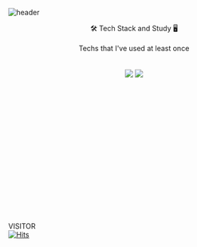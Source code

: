 ![header](https://capsule-render.vercel.app/api?type=waving&color=auto&height=300&section=header&text=CHOISEOKJAE%20&fontSize=90&fontColor=a1ace6&desc=Welcome%20to%20my%20Git😀&descsize=50&descAlignY=90)


<div align="center">🛠 Tech Stack and Study 🖥 </div>
<br/><div align="center">Techs that I've used at least once</div>
<br/>
<br/><div align="center"><img src="https://img.shields.io/badge/Python-3766AB?style=flat&logo=Python&logoColor=white"/></a>
<img src="https://img.shields.io/badge/java-%23ED8B00?style=flat&logo=Java&logoColor=yellow"/></div>
<br/>
<br/>
<br/>
<br/>
<br/>
<br/>
<br/>
<br/>
<br/>
<br/>
<br/>
<br/>
<br/>
<br/>
<br/>
<br/>

VISITOR   
[![Hits](https://hits.seeyoufarm.com/api/count/incr/badge.svg?url=https%3A%2F%2Fgithub.com%2F520kk%2Fhit-counter&count_bg=%23A3D0F0&title_bg=%230641BA&icon=&icon_color=%23E7E7E7&title=Visitor&edge_flat=false)](https://hits.seeyoufarm.com)
